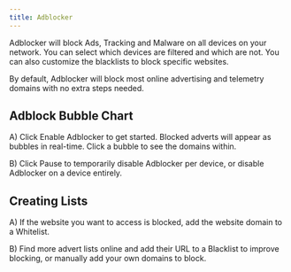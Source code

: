 ```yaml
---
title: Adblocker
---
```


Adblocker will block Ads, Tracking and Malware on all devices on your network. You can select which devices are filtered and which are not. You can also customize the blacklists to block specific websites.

By default, Adblocker will block most online advertising and telemetry domains with no extra steps needed.

## Adblock Bubble Chart

A) Click Enable Adblocker to get started. Blocked adverts will appear as bubbles in real-time. Click a bubble to see the domains within.

B) Click Pause to temporarily disable Adblocker per device, or disable Adblocker on a device entirely.

## Creating Lists

A) If the website you want to access is blocked, add the website domain to a Whitelist.

B) Find more advert lists online and add their URL to a Blacklist to improve blocking, or manually add your own domains to block.
